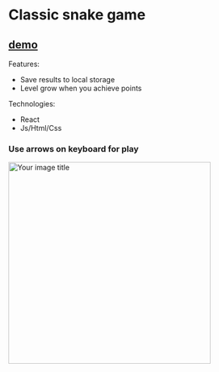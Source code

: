 # Classic snake game

## [demo](https://mikhailchekov.github.io/snake-game-reactjs/)


Features: 
 - Save results to local storage
 - Level grow when you achieve points

Technologies:
 - React
 - Js/Html/Css

### Use arrows on keyboard for play

<img src="https://mikhailchekov.github.io/new-portfolio/img/works/snake.jpg" alt="Your image title" width="400"/>